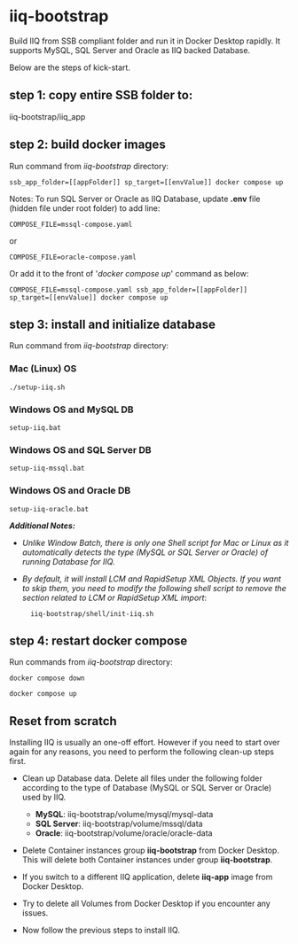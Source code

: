 # iiq-bootstrap
Build IIQ from SSB compliant folder and run it in Docker Desktop rapidly. It supports MySQL, SQL Server and Oracle as IIQ backed Database.

Below are the steps of kick-start.

## step 1: copy entire SSB folder to:
iiq-bootstrap/iiq_app
## step 2: build docker images
Run command from *iiq-bootstrap* directory:

`ssb_app_folder=[[appFolder]] sp_target=[[envValue]] docker compose up`

Notes: To run SQL Server or Oracle as IIQ Database, update **.env** file (hidden file under root folder) to add line:

`COMPOSE_FILE=mssql-compose.yaml`

or

`COMPOSE_FILE=oracle-compose.yaml`

Or add it to the front of '*docker compose up*' command as below:

`COMPOSE_FILE=mssql-compose.yaml ssb_app_folder=[[appFolder]] sp_target=[[envValue]] docker compose up`

## step 3: install and initialize database
Run command from *iiq-bootstrap* directory:
### Mac (Linux) OS
`./setup-iiq.sh `

### Windows OS and MySQL DB
`setup-iiq.bat`
### Windows OS and SQL Server DB
`setup-iiq-mssql.bat`
### Windows OS and Oracle DB
`setup-iiq-oracle.bat`

***Additional Notes:*** 
- *Unlike Window Batch, there is only one Shell script for Mac or Linux as it automatically detects the type (MySQL or SQL Server or Oracle) of running Database for IIQ.*
- *By default, it will install LCM and RapidSetup XML Objects. If you want to skip them, you need to modify the following shell script to remove the section related to LCM or RapidSetup XML import*:
  
		iiq-bootstrap/shell/init-iiq.sh

## step 4: restart docker compose
Run commands from *iiq-bootstrap* directory:

`docker compose down`

`docker compose up`

## Reset from scratch
Installing IIQ is usually an one-off effort. However if you need to start over again for any reasons, you need to perform the following clean-up steps first.

- Clean up Database data. Delete all files under the following folder according to the type of Database (MySQL or SQL Server or Oracle) used by IIQ.
	
	- **MySQL**: iiq-bootstrap/volume/mysql/mysql-data 
	- **SQL Server**: iiq-bootstrap/volume/mssql/data
	- **Oracle**: iiq-bootstrap/volume/oracle/oracle-data

- Delete Container instances group **iiq-bootstrap** from Docker Desktop. This will delete both Container instances under group **iiq-bootstrap**.
- If you switch to a different IIQ application, delete **iiq-app** image from Docker Desktop.
- Try to delete all Volumes from Docker Desktop if you encounter any issues.
- Now follow the previous steps to install IIQ.
